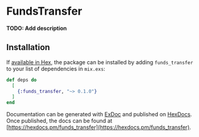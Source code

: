 # FundsTransfer

**TODO: Add description**

## Installation

If [available in Hex](https://hex.pm/docs/publish), the package can be installed
by adding `funds_transfer` to your list of dependencies in `mix.exs`:

```elixir
def deps do
  [
    {:funds_transfer, "~> 0.1.0"}
  ]
end
```

Documentation can be generated with [ExDoc](https://github.com/elixir-lang/ex_doc)
and published on [HexDocs](https://hexdocs.pm). Once published, the docs can
be found at [https://hexdocs.pm/funds_transfer](https://hexdocs.pm/funds_transfer).

